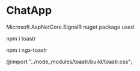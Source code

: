 # ChatApp
Microsoft.AspNetCore.SignalR nuget package used

npm i toastr

npm i ngx-toastr

@import "../node_modules/toastr/build/toastr.css";